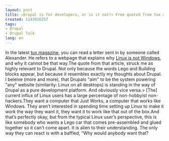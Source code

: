 ```yaml
---
layout: post
title: «Drupal is for developers, or is it not?» Free quoted from tux mag.
created: 1143916257
tags:
- Drupal
- Drupal Talk
lang: en
---
```

In the latest [tux magazine](http://www.tuxmagazine.com), you can read a letter sent in by someone called Alexander. He refers to a webpage that explains why [Linux is not Windows](http://linux.oneandoneis2.org/LNW.htm), and why it cannot be that way.The quote from that article, struck me as highly relevant to Drupal. Not only because the words Lego and Building blocks appear, but because it resembles exactly my thoughts about Drupal. I beleive (more and more), that Drupals "aim" to be the system powering "any" website (similarity: Linux on all desktops) is standing in the way of Drupal as a pure development platform. And obviously vice versa.> [The] current influx of Linux users has a large percentage of non-hobbyist non-hackers.They want a computer that Just Works, a computer that works like Windows. They aren’t interested in spending time setting up Linux to make it work the way they want it, they want it to work like that out of the box.And that’s perfectly okay, but from the typical Linux user’s perspective, this is like somebody who wants a Lego car that comes pre-assembled and glued together so it can’t come apart. It is alien to their understanding. The only way they can react is with a baffled, “Why would anybody want that?
